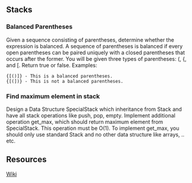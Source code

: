 ## Stacks
### Balanced Parentheses
Given a sequence consisting of parentheses, determine whether the expression is balanced. A sequence of parentheses is balanced if every open parentheses can be paired uniquely with a closed parentheses that occurs after the former. You will be given three types of parentheses: (, {, and [. Return true or false.
  Examples:

    {[()]} - This is a balanced parentheses.
    {[(])} - This is not a balanced parentheses.

### Find maximum element in stack

Design a Data Structure SpecialStack which inheritance from Stack and have all stack operations like push, pop, empty. Implement additional operation get_max, which should return maximum element from SpecialStack. This operation
must be O(1). To implement get_max, you should only use standard Stack and no other data structure like arrays, .. etc.   


## Resources
[Wiki](https://en.wikipedia.org/wiki/Stack_(abstract_data_type))
